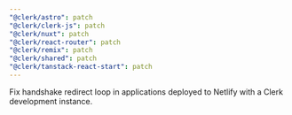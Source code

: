 ```yaml
---
"@clerk/astro": patch
"@clerk/clerk-js": patch
"@clerk/nuxt": patch
"@clerk/react-router": patch
"@clerk/remix": patch
"@clerk/shared": patch
"@clerk/tanstack-react-start": patch
---
```


Fix handshake redirect loop in applications deployed to Netlify with a Clerk development instance.
